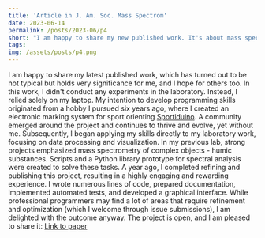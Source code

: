 ```yaml
---
title: 'Article in J. Am. Soc. Mass Spectrom'
date: 2023-06-14
permalink: /posts/2023-06/p4
short: "I am happy to share my new published work. It's about mass spectrometry and humic"
tags: 
img: /assets/posts/p4.png
---
```


I am happy to share my latest published work, which has turned out to be not typical but holds very significance for me, and I hope for others too. In this work, I didn't conduct any experiments in the laboratory. Instead, I relied solely on my laptop. My intention to develop programming skills originated from a hobby I pursued six years ago, where I created an electronic marking system for sport orienting [Sportiduino](https://github.com/sportiduino/sportiduino). A community emerged around the project and continues to thrive and evolve, yet without me. Subsequently, I began applying my skills directly to my laboratory work, focusing on data processing and visualization. In my previous lab, strong projects emphasized mass spectrometry of complex objects - humic substances. Scripts and a Python library prototype for spectral analysis were created to solve these tasks. A year ago, I completed refining and publishing this project, resulting in a highly engaging and rewarding experience. I wrote numerous lines of code, prepared documentation, implemented automated tests, and developed a graphical interface. While professional programmers may find a lot of areas that require refinement and optimization (which I welcome through issue submissions), I am delighted with the outcome anyway. The project is open, and I am pleased to share it: [Link to paper](https://pubs.acs.org/doi/10.1021/jasms.3c00003)